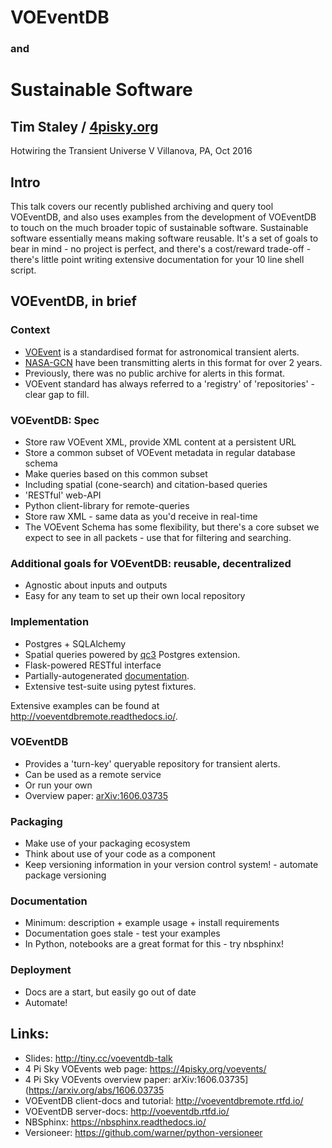 # VOEventDB
### and 
# Sustainable Software

## Tim Staley  / [4pisky.org](http://4pisky.org)

Hotwiring the Transient Universe V
Villanova, PA, Oct 2016


## Intro
This talk covers our recently published archiving and query tool VOEventDB, and also uses examples from the development of VOEventDB to touch on the much broader topic of sustainable software.
Sustainable software essentially means making software reusable. 
It's a set of goals to bear in mind - no project is perfect, and there's a cost/reward trade-off - there's little point writing extensive documentation for your 10 line shell script.


## VOEventDB, in brief

### Context
* [VOEvent](http://voevent.rtfd.io/) is a standardised format for astronomical transient alerts.
* [NASA-GCN](http://gcn.gsfc.nasa.gov/) have been transmitting alerts in this format for over 2 years.
* Previously, there was no public archive for alerts in this format.
* VOEvent standard has always referred to a 'registry' of 'repositories' - clear gap to fill.

### VOEventDB: Spec
 * Store raw VOEvent XML, provide XML content at a persistent URL
 * Store a common subset of VOEvent metadata in regular database schema
 * Make queries based on this common subset
 * Including spatial (cone-search) and citation-based queries
 * 'RESTful' web-API
 * Python client-library for remote-queries
* Store raw XML - same data as you'd receive in real-time
* The VOEvent Schema has some flexibility, but there's a core subset we expect to see in all packets - use that for filtering and searching.

### Additional goals for VOEventDB: reusable, decentralized
* Agnostic about inputs and outputs
* Easy for any team to set up their own local repository

### Implementation
 * Postgres + SQLAlchemy
 * Spatial queries powered by [qc3](https://github.com/segasai/q3c) Postgres extension.
 * Flask-powered RESTful interface
 * Partially-autogenerated [documentation](http://voeventdb.rtfd.io).
 * Extensive test-suite using pytest fixtures.

Extensive examples can be found at http://voeventdbremote.readthedocs.io/.


### VOEventDB
* Provides a 'turn-key' queryable repository for transient alerts.
* Can be used as a remote service
* Or run your own
* Overview paper:  [arXiv:1606.03735](https://arxiv.org/abs/1606.03735)

### Packaging
* Make use of your packaging ecosystem
* Think about use of your code as a component
* Keep versioning information in your version control system! - automate package versioning

### Documentation
* Minimum: description + example usage + install requirements
* Documentation goes stale - test your examples
* In Python, notebooks are a great format for this - try nbsphinx!

### Deployment
* Docs are a start, but easily go out of date
* Automate!

## Links: 
* Slides: http://tiny.cc/voeventdb-talk
* 4 Pi Sky VOEvents web page: https://4pisky.org/voevents/
* 4 Pi Sky VOEvents overview paper: arXiv:1606.03735](https://arxiv.org/abs/1606.03735
* VOEventDB client-docs and tutorial: http://voeventdbremote.rtfd.io/
* VOEventDB server-docs: http://voeventdb.rtfd.io/
* NBSphinx: https://nbsphinx.readthedocs.io/
* Versioneer: https://github.com/warner/python-versioneer

